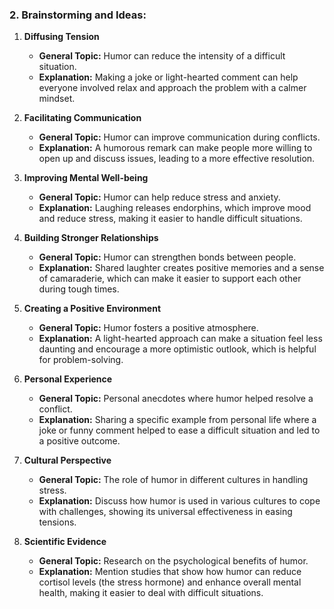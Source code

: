 ### 2. Brainstorming and Ideas:

1. **Diffusing Tension**
   - **General Topic:** Humor can reduce the intensity of a difficult situation.
   - **Explanation:** Making a joke or light-hearted comment can help everyone involved relax and approach the problem with a calmer mindset.

2. **Facilitating Communication**
   - **General Topic:** Humor can improve communication during conflicts.
   - **Explanation:** A humorous remark can make people more willing to open up and discuss issues, leading to a more effective resolution.

3. **Improving Mental Well-being**
   - **General Topic:** Humor can help reduce stress and anxiety.
   - **Explanation:** Laughing releases endorphins, which improve mood and reduce stress, making it easier to handle difficult situations.

4. **Building Stronger Relationships**
   - **General Topic:** Humor can strengthen bonds between people.
   - **Explanation:** Shared laughter creates positive memories and a sense of camaraderie, which can make it easier to support each other during tough times.

5. **Creating a Positive Environment**
   - **General Topic:** Humor fosters a positive atmosphere.
   - **Explanation:** A light-hearted approach can make a situation feel less daunting and encourage a more optimistic outlook, which is helpful for problem-solving.

6. **Personal Experience**
   - **General Topic:** Personal anecdotes where humor helped resolve a conflict.
   - **Explanation:** Sharing a specific example from personal life where a joke or funny comment helped to ease a difficult situation and led to a positive outcome.

7. **Cultural Perspective**
   - **General Topic:** The role of humor in different cultures in handling stress.
   - **Explanation:** Discuss how humor is used in various cultures to cope with challenges, showing its universal effectiveness in easing tensions.

8. **Scientific Evidence**
   - **General Topic:** Research on the psychological benefits of humor.
   - **Explanation:** Mention studies that show how humor can reduce cortisol levels (the stress hormone) and enhance overall mental health, making it easier to deal with difficult situations.